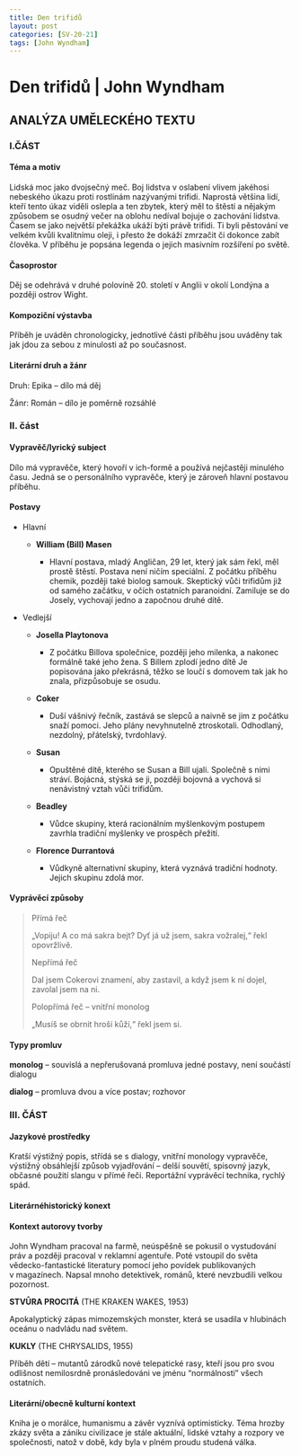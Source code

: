 ```yaml
---
title: Den trifidů
layout: post
categories: [SV-20-21]
tags: [John Wyndham]
---
```


# Den trifidů | John Wyndham

## ANALÝZA UMĚLECKÉHO TEXTU

### I.ČÁST

#### Téma a motiv

Lidská moc jako dvojsečný meč. Boj lidstva v oslabení vlivem jakéhosi
nebeského úkazu proti rostlinám nazývanými trifidi. Naprostá většina
lidí, kteří tento úkaz viděli oslepla a ten zbytek, který měl to štěstí
a nějakým způsobem se osudný večer na oblohu nedíval bojuje o zachování
lidstva. Časem se jako největší překážka ukáží býti právě trifidi. Ti
byli pěstování ve velkém kvůli kvalitnímu oleji, i přesto že dokáží
zmrzačit či dokonce zabít člověka. V příběhu je popsána legenda o jejich
masivním rozšíření po světě.

#### Časoprostor

Děj se odehrává v druhé polovině 20. století v Anglii v okolí Londýna a
později ostrov Wight.

#### Kompoziční výstavba

Příběh je uváděn chronologicky, jednotlivé části příběhu jsou uváděny
tak jak jdou za sebou z minulosti až po současnost.

#### Literární druh a žánr

Druh: Epika – dílo má děj

Žánr: Román – dílo je poměrně rozsáhlé

### II. část

#### Vypravěč/lyrický subject

Dílo má vypravěče, který hovoří v ich-formě a používá nejčastěji
minulého času. Jedná se o personálního vypravěče, který je zároveň
hlavní postavou příběhu.

#### Postavy

- Hlavní

  - **William (Bill) Masen**

    - Hlavní postava, mladý Angličan, 29 let, který jak sám řekl,
      měl prostě štěstí. Postava není ničím speciální. Z počátku
      příběhu chemik, později také biolog samouk. Skeptický vůči
      trifidům již od samého začátku, v očích ostatních
      paranoidní. Zamiluje se do Josely, vychovají jedno a
      započnou druhé dítě.

- Vedlejší

  - **Josella Playtonova**

    - Z počátku Billova společnice, později jeho milenka, a
      nakonec formálně také jeho žena. S Billem zplodí jedno dítě
      Je popisována jako překrásná, těžko se loučí s domovem tak
      jak ho znala, přizpůsobuje se osudu.

  - **Coker**

    - Duší vášnivý řečník, zastává se slepců a naivně se jim
      z počátku snaží pomoci. Jeho plány nevyhnutelně
      ztroskotali. Odhodlaný, nezdolný, přátelský, tvrdohlavý.

  - **Susan**

    - Opuštěné dítě, kterého se Susan a Bill ujali. Společně
      s nimi stráví. Bojácná, stýská se ji, později bojovná a
      vychová si nenávistný vztah vůči trifidům.

  - **Beadley**

    - Vůdce skupiny, která racionálním myšlenkovým postupem
      zavrhla tradiční myšlenky ve prospěch přežití.

  - **Florence Durrantová**

    - Vůdkyně alternativní skupiny, která vyznává tradiční
      hodnoty. Jejich skupinu zdolá mor.

#### Vyprávěcí způsoby

> Přímá řeč
>
> „Vopiju\! A co má sakra bejt? Dyť já už jsem, sakra vožralej,“ řekl
> opovržlivě.
>
> Nepřímá řeč
>
> Dal jsem Cokerovi znamení, aby zastavil, a když jsem k ní dojel,
> zavolal jsem na ni.
>
> Polopřímá řeč – vnitřní monolog
>
> „Musíš se obrnit hroší kůží,“ řekl jsem si.

#### Typy promluv

**monolog** – souvislá a nepřerušovaná promluva jedné postavy, není
součástí dialogu

**dialog** – promluva dvou a více postav; rozhovor

### III. ČÁST

#### Jazykové prostředky

Kratší výstižný popis, střídá se s dialogy, vnitřní monology vypravěče,
výstižný obsáhlejší způsob vyjadřování – delší souvětí, spisovný jazyk,
občasné použití slangu v přímé řeči. Reportážní vyprávěcí technika,
rychlý spád.

#### Literárnéhistorický konext

#### Kontext autorovy tvorby

John Wyndham pracoval na farmě, neúspěšně se pokusil o vystudování práv
a později pracoval v reklamní agentuře. Poté vstoupil do světa
vědecko-fantastické literatury pomocí jeho povídek publikovaných
v magazínech. Napsal mnoho detektivek, románů, které nevzbudili velkou
pozornost.

**STVŮRA PROCITÁ** (THE KRAKEN WAKES, 1953)

Apokalyptický zápas mimozemských monster, která se usadila v
hlubinách oceánu o nadvládu nad světem.

**KUKLY** (THE CHRYSALIDS, 1955)

Příběh dětí – mutantů zárodků nové telepatické rasy, kteří jsou pro
svou odlišnost nemilosrdně pronásledováni ve jménu “normálnosti” všech
ostatních.

#### Literární/obecně kulturní kontext

Kniha je o morálce, humanismu a závěr vyznívá optimisticky. Téma hrozby
zkázy světa a zániku civilizace je stále aktuální, lidské vztahy a
rozpory ve společnosti, natož v době, kdy byla v plném proudu studená
válka.
